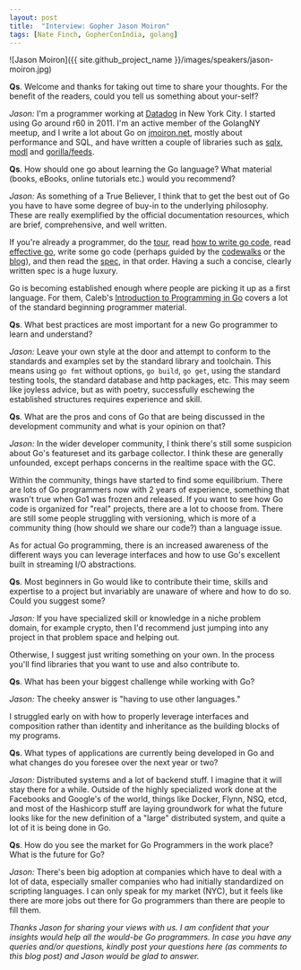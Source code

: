 ```yaml
---
layout: post
title:  "Interview: Gopher Jason Moiron"
tags: [Nate Finch, GopherConIndia, golang]
---
```


![Jason Moiron]({{ site.github_project_name }}/images/speakers/jason-moiron.jpg)

**Qs**. Welcome and thanks for taking out time to share your thoughts. For the benefit of the readers, could you tell us something about your-self?

_Jason:_ I'm a programmer working at [Datadog][1] in New York City. I started using Go around r60 in 2011. I'm an active member of the GolangNY meetup, and I write a lot about Go on [jmoiron.net][2], mostly about performance and SQL, and have written a couple of libraries such as [sqlx][3], [modl][4] and [gorilla/feeds][5].

[1]: http://datadoghq.com
[2]: http://jmoiron.net
[3]: http://github.com/jmoiron/sqlx
[4]: http://github.com/jmoiron/modl
[5]: http://github.com/gorilla/feeds

**Qs**. How should one go about learning the Go language? What material (books, eBooks, online tutorials etc.) would you recommend?

_Jason:_ As something of a True Believer, I think that to get the best out of Go you have to have some degree of buy-in to the underlying philosophy. These are really exemplified by the official documentation resources, which are brief, comprehensive, and well written.

If you're already a programmer, do the [tour][6], read [how to write go code][7], read [effective go][8], write some go code (perhaps guided by the [codewalks][9] or the [blog][10]), and then read the [spec][11], in that order. Having a such a concise, clearly written spec is a huge luxury.

Go is becoming established enough where people are picking it up as a first language. For them, Caleb's [Introduction to Programming in Go][12] covers a lot of the standard beginning programmer material.

[6]: http://tour.golang.org/#1
[7]: http://golang.org/doc/code.html
[8]: http://golang.org/doc/effective_go.html
[9]: http://golang.org/doc/codewalk/
[10]: http://blog.golang.org/
[11]: http://golang.org/ref/spec
[12]: http://www.golang-book.com/

**Qs**. What best practices are most important for a new Go programmer to learn and understand?

_Jason:_ Leave your own style at the door and attempt to conform to the standards and examples set by the standard library and toolchain. This means using `go fmt` without options, `go build`, `go get`, using the standard testing tools, the standard database and http packages, etc. This may seem like joyless advice, but as with poetry, successfully eschewing the established structures requires experience and skill.

**Qs**. What are the pros and cons of Go that are being discussed in the development community and what is your opinion on that?

_Jason:_ In the wider developer community, I think there's still some suspicion about Go's featureset and its garbage collector. I think these are generally unfounded, except perhaps concerns in the realtime space with the GC.

Within the community, things have started to find some equilibrium. There are lots of Go programmers now with 2 years of experience, something that wasn't true when Go1 was frozen and released. If you want to see how Go code is organized for "real" projects, there are a lot to choose from. There are still some people struggling with versioning, which is more of a community thing (how should we share our code?) than a language issue.

As for actual Go programming, there is an increased awareness of the different ways you can leverage interfaces and how to use Go's excellent built in streaming I/O abstractions.

**Qs**. Most beginners in Go would like to contribute their time, skills and expertise to a project but invariably are unaware of where and how to do so. Could you suggest some?

_Jason:_ If you have specialized skill or knowledge in a niche problem domain, for example crypto, then I'd recommend just jumping into any project in that problem space and helping out.

Otherwise, I suggest just writing something on your own. In the process you'll find libraries that you want to use and also contribute to.

**Qs**. What has been your biggest challenge while working with Go?

_Jason:_ The cheeky answer is "having to use other languages."

I struggled early on with how to properly leverage interfaces and composition rather than identity and inheritance as the building blocks of my programs.

**Qs**. What types of applications are currently being developed in Go and what changes do you foresee over the next year or two?

_Jason:_ Distributed systems and a lot of backend stuff. I imagine that it will stay there for a while. Outside of the highly specialized work done at the Facebooks and Google's of the world, things like Docker, Flynn, NSQ, etcd, and most of the Hashicorp stuff are laying groundwork for what the future looks like for the new definition of a "large" distributed system, and quite a lot of it is being done in Go.

**Qs**. How do you see the market for Go Programmers in the work place? What is the future for Go?

_Jason:_ There's been big adoption at companies which have to deal with a lot of data, especially smaller companies who had initially standardized on scripting languages. I can only speak for my market (NYC), but it feels like there are more jobs out there for Go programmers than there are people to fill them.

_Thanks Jason for sharing your views with us. I am confident that your insights would help all the would-be Go programmers. In case you have any queries and/or questions, kindly post your questions here (as comments to this blog post) and Jason would be glad to answer._
